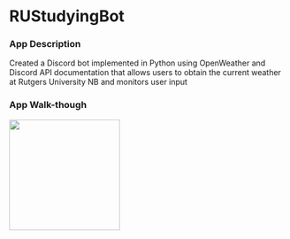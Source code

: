# RUStudyingBot

### App Description
Created a Discord bot implemented in Python using OpenWeather and Discord API documentation that allows users to obtain the current weather at Rutgers University NB and monitors user input

### App Walk-though
<img src="http://g.recordit.co/QnnmcTYEsb.gif" width=200><br>
